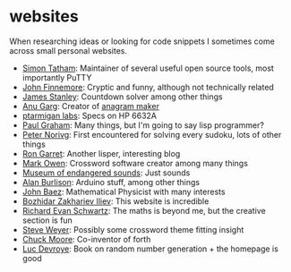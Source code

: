 # websites
When researching ideas or looking for code snippets I sometimes come across small personal websites. 

* [Simon Tatham](https://www.chiark.greenend.org.uk/~sgtatham/): Maintainer of several useful open source tools, most importantly PuTTY
* [John Finnemore](http://johnfinnemore.blogspot.com/): Cryptic and funny, although not technically related
* [James Stanley](https://incoherency.co.uk/blog/): Countdown solver among other things
* [Anu Garg](https://wordsmith.org/anu/index.html): Creator of [anagram maker](https://wordsmith.org/anagram/)
* [ptarmigan labs](https://ptarmiganlabs.com/): Specs on HP 6632A
* [Paul Graham](http://www.paulgraham.com/index.html): Many things, but I'm going to say lisp programmer?
* [Peter Norivg](http://www.norvig.com/): First encountered for solving every sudoku, lots of other things
* [Ron Garret](http://rongarret.info/): Another lisper, interesting blog
* [Mark Owen](https://www.quinapalus.com/): Crossword software creator among many things
* [Museum of endangered sounds](http://savethesounds.info/): Just sounds
* [Alan Burlison](http://bleaklow.com/): Arduino stuff, among other things
* [John Baez](http://math.ucr.edu/home/baez/README.html): Mathematical Physicist with many interests
* [Bozhidar Zakhariev Iliev](http://theo.inrne.bas.bg/%7Ebozho/index.php): This website is incredible
* [Richard Evan Schwartz](https://www.math.brown.edu/%7Eres/): The maths is beyond me, but the creative section is fun
* [Steve Weyer](https://communicrossings.com/): Possibly some crossword theme fitting insight
* [Chuck Moore](https://colorforth.github.io/): Co-inventor of forth
* [Luc Devroye](http://luc.devroye.org/rnbookindex.html): Book on random number generation + the homepage is good
